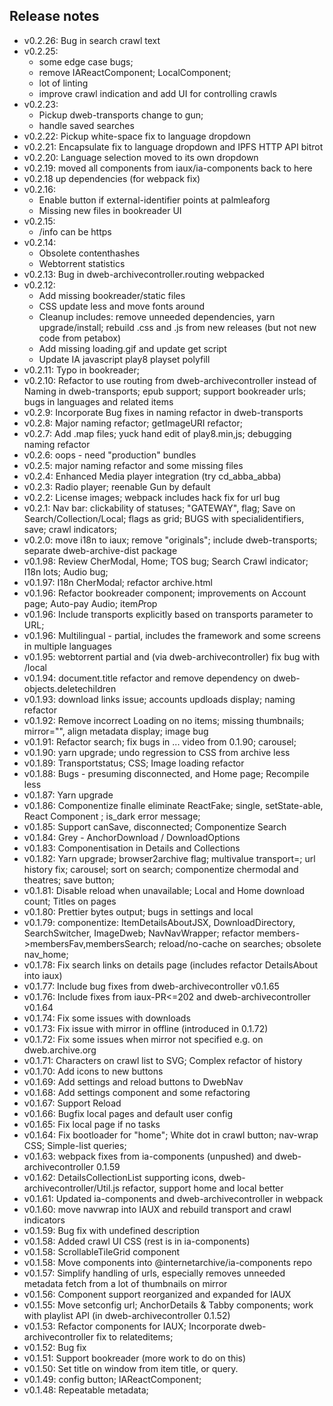## Release notes

* v0.2.26: Bug in search crawl text
* v0.2.25:
  * some edge case bugs; 
  * remove IAReactComponent; LocalComponent; 
  * lot of linting
  * improve crawl indication and add UI for controlling crawls
* v0.2.23: 
  * Pickup dweb-transports change to gun;
  * handle saved searches
* v0.2.22: Pickup white-space fix to language dropdown
* v0.2.21: Encapsulate fix to language dropdown and IPFS HTTP API bitrot
* v0.2.20: Language selection moved to its own dropdown
* v0.2.19: moved all components from iaux/ia-components back to here
* v0.2.18 up dependencies (for webpack fix)
* v0.2.16:
  * Enable button if external-identifier points at palmleaforg
  * Missing new files in bookreader UI
* v0.2.15:
  * /info can be https
* v0.2.14: 
  * Obsolete contenthashes
  * Webtorrent statistics
* v0.2.13: Bug in dweb-archivecontroller.routing webpacked
* v0.2.12:
  * Add missing bookreader/static files
  * CSS update less and move fonts around
  * Cleanup includes: remove unneeded dependencies, yarn upgrade/install; rebuild .css and .js from new releases (but not new code from petabox)
  * Add missing loading.gif and update get script
  * Update IA javascript play8 playset polyfill
* v0.2.11: Typo in bookreader; 
* v0.2.10: Refactor to use routing from dweb-archivecontroller instead of Naming in dweb-transports; epub support; support bookreader urls; bugs in languages and related items
* v0.2.9: Incorporate Bug fixes in naming refactor in dweb-transports
* v0.2.8: Major naming refactor; getImageURI refactor; 
* v0.2.7: Add .map files; yuck hand edit of play8.min,js; debugging naming refactor
* v0.2.6: oops - need "production" bundles
* v0.2.5: major naming refactor and some missing files
* v0.2.4: Enhanced Media player integration (try cd_abba_abba)
* v0.2.3: Radio player; reenable Gun by default
* v0.2.2: License images; webpack includes hack fix for url bug
* v0.2.1: Nav bar: clickability of statuses; "GATEWAY", flag; Save on Search/Collection/Local; flags as grid; BUGS with specialidentifiers, save; crawl indicators;
* v0.2.0: move i18n to iaux; remove "originals"; include dweb-transports; separate dweb-archive-dist package
* v0.1.98: Review CherModal, Home; TOS bug; Search Crawl indicator; I18n lots; Audio bug; 
* v0.1.97: I18n CherModal; refactor archive.html
* v0.1.96: Refactor bookreader component; improvements on Account page; Auto-pay Audio; item*P*rop
* v0.1.96: Include transports explicitly based on transports parameter to URL;
* v0.1.96: Multilingual - partial, includes the framework and some screens in multiple languages
* v0.1.95: webtorrent partial and (via dweb-archivecontroller) fix bug with /local 
* v0.1.94: document.title refactor and remove dependency on dweb-objects.deletechildren
* v0.1.93: download links issue; accounts updloads display; naming refactor
* v0.1.92: Remove incorrect Loading on no items; missing thumbnails; mirror="", align metadata display; image bug 
* v0.1.91: Refactor search; fix bugs in ... video from 0.1.90; carousel;  
* v0.1.90: yarn upgrade; undo regression to CSS from archive less
* v0.1.89: Transportstatus; CSS; Image loading refactor
* v0.1.88: Bugs - presuming disconnected, and Home page; Recompile less
* v0.1.87: Yarn upgrade
* v0.1.86: Componentize finalle eliminate ReactFake; single, setState-able, React Component <Page>; is_dark error message;
* v0.1.85: Support canSave, disconnected; Componentize Search
* v0.1.84: Grey - AnchorDownload / DownloadOptions
* v0.1.83: Componentisation in Details and Collections
* v0.1.82: Yarn upgrade; browser2archive flag; multivalue transport=; url history fix; carousel; sort on search; componentize chermodal and theatres; save button;
* v0.1.81: Disable reload when unavailable; Local and Home download count; Titles on pages
* v0.1.80: Prettier bytes output; bugs in settings and local  
* v0.1.79: componentize: ItemDetailsAboutJSX, DownloadDirectory, SearchSwitcher, ImageDweb; NavNavWrapper; refactor members->membersFav,membersSearch; reload/no-cache on searches; obsolete nav_home; 
* v0.1.78: Fix search links on details page (includes refactor DetailsAbout into iaux)
* v0.1.77: Include bug fixes from dweb-archivecontroller v0.1.65
* v0.1.76: Include fixes from iaux-PR<=202 and dweb-archivecontroller v0.1.64
* v0.1.74: Fix some issues with downloads
* v0.1.73: Fix issue with mirror in offline (introduced in 0.1.72)
* v0.1.72: Fix some issues when mirror not specified e.g. on dweb.archive.org
* v0.1.71: Characters on crawl list to SVG; Complex refactor of history
* v0.1.70: Add icons to new buttons
* v0.1.69: Add settings and reload buttons to DwebNav
* v0.1.68: Add settings component and some refactoring
* v0.1.67: Support Reload
* v0.1.66: Bugfix local pages and default user config
* v0.1.65: Fix local page if no tasks
* v0.1.64: Fix bootloader for "home"; White dot in crawl button; nav-wrap CSS; Simple-list queries;
* v0.1.63: webpack fixes from ia-components (unpushed) and dweb-archivecontroller 0.1.59
* v0.1.62: DetailsCollectionList supporting icons, dweb-archivecontroller/Util.js refactor, support home and local better
* v0.1.61: Updated ia-components and dweb-archivecontroller in webpack
* v0.1.60: move navwrap into IAUX and rebuild transport and crawl indicators
* v0.1.59: Bug fix with undefined description
* v0.1.58: Added crawl UI CSS (rest is in ia-components) 
* v0.1.58: ScrollableTileGrid component 
* v0.1.58: Move components into @internetarchive/ia-components repo
* v0.1.57: Simplify handling of urls, especially removes unneeded metadata fetch from a lot of thumbnails on mirror
* v0.1.56: Component support reorganized and expanded for IAUX
* v0.1.55: Move setconfig url; AnchorDetails & Tabby components; work with playlist API (in dweb-archivecontroller 0.1.52)
* v0.1.53: Refactor components for IAUX; Incorporate dweb-archivecontroller fix to relateditems; 
* v0.1.52: Bug fix
* v0.1.51: Support bookreader (more work to do on this)
* v0.1.50: Set title on window from item title, or query.
* v0.1.49: config button; IAReactComponent; 
* v0.1.48: Repeatable metadata; 
